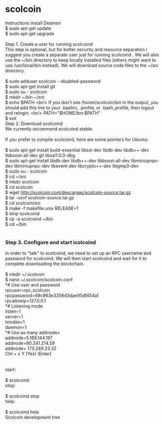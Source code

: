 # scolcoin
Instructions install Deamon <br/>
$ sudo apt-get update  <br/>
$ sudo apt-get upgrade <br/>
<br/>
Step 1. Create a user for running scolcoind <br/>
This step is optional, but for better security and resource separation I suggest you create a separate user just for running scolcoind . We will also use the ~/bin directory to keep locally installed files (others might want to use /usr/local/bin instead). We will download source code files to the ~/src directory.
<br/><br/>
$ sudo adduser scolcoin --disabled-password <br/>
$ sudo apt-get install git <br/>
$ sudo su - scolcoin <br/>
$ mkdir ~/bin ~/src <br/>
$ echo $PATH <br/>
If you don't see /home/scolcoin/bin in the output, you should add this line to your .bashrc, .profile, or .bash_profile, then logout and relogin:
<br/>
PATH="$HOME/bin:$PATH" <br/>
$ exit <br/>
Step 2. Download scolcoind <br/>
We currently recommend scolcoind stable. <br/>
<br/>
If you prefer to compile scolcoind, here are some pointers for Ubuntu: <br/>
<br/>
$ sudo apt-get install build-essential libssl-dev libdb-dev libdb++-dev libboost-all-dev git libssl1.0.0-dbg <br/>
$ sudo apt-get install libdb-dev libdb++-dev libboost-all-dev libminiupnpc-dev libminiupnpc-dev libevent-dev libcrypto++-dev libgmp3-dev <br/>
$ sudo su - scolcoin <br/>
$ cd ~/src  <br/>
$ mkdir scolcoin <br/>
$ cd scolcoin <br/>
$ wget http://scolcoin.com/descargas/scolcoin-source.tar.gz <br/>
$ tar -xzvf scolcoin-source.tar.gz <br/>
$ cd scolcoin/src <br/>
$ make -f makefile.unix RELEASE=1 <br/>
$ strip scolcoind <br/>
$ cp -a scolcoind ~/bin <br/>
$ cd ~/bin <br/>
<br/>
### Step 3. Configure and start icolcoind <br/>
In order to "talk" to scolcoind, we need to set up an RPC username and password for scolcoind. We will then start scolcoind and wait for it to complete downloading the blockchain. <br/>
<br/>
$ mkdir ~/.scolcoin <br/>
$ nano ~/.scolcoin/scolcoin.conf <br/>
 *# Use user and password <br/> 
 rpcuser=rpc_scolcoin <br/>
 rpcpassword=69c863e3356d3dae95df454a1 <br/>
 rpcallowip=127.0.0.1 <br/>
 *# Listening mode <br/>
 listen=1 <br/>
 server=1 <br/>
 txindex=1 <br/>
 daemon=1 <br/>
 *# Use as many addnode= <br/>
 addnode=5.189.144.197 <br/>
 addnode=80.241.214.59 <br/>
 addnode= 173.249.23.32 <br/>
Ctrl + x Y (Yes) (Enter) <br/>
<br/><br/>
start: <br/>
 <br/>
$ scolcoind <br/>
stop: <br/>
 <br/>
$ scolcoind stop <br/>
help: <br/>
<br/>
$ scolcoind help <br/>
Scolcoin development tree <br/>

